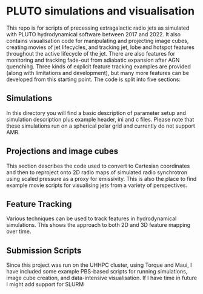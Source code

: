 # PLUTO simulations and visualisation

This repo is for scripts of precessing extragalactic radio jets as simulated with PLUTO hydrodynamical software between 2017 and 2022. It also contains visualisation code for manipulating and projecting image cubes, creating movies of jet lifecycles, and tracking jet, lobe and hotspot features throughout the active lifecycle of the jet. There are also features for monitoring and tracking fade-out from adiabatic expansion after AGN quenching. Three kinds of explicit feature tracking examples are provided (along with limitations and development), but many more features can be developed from this starting point. The code is split into five sections:

## Simulations

In this directory you will find a basic description of parameter setup and simulation description plus example header, ini and c files. Please note that these simulations run on a spherical polar grid and currently do not support AMR. 

## Projections and image cubes

This section describes the code used to convert to Cartesian coordinates and then to reproject onto 2D radio maps of simulated radio synchrotron using scaled pressure as a proxy for emissivity. This is also the place to find example movie scripts for visualising jets from a variety of perspectives. 

## Feature Tracking

Various techniques can be used to track features in hydrodynamical simulations. This shows the approach to both 2D and 3D feature mapping over time.

## Submission Scripts

Since this project was run on the UHHPC cluster, using Torque and Maui, I have included some example PBS-based scripts for running simulations, image cube creation, and data-intensive visualisation. If I have time in future I might add support for SLURM
